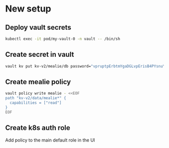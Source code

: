 # New setup

## Deploy vault secrets

```bash
kubectl exec -it pod/my-vault-0 -n vault -- /bin/sh
```

## Create secret in vault
```bash
vault kv put kv-v2/mealie/db password="vpruptpErbtmYgaDGLvpErisB4PYsnuY"
```

## Create mealie policy

```bash
vault policy write mealie - <<EOF
path "kv-v2/data/mealie*" {
  capabilities = ["read"]
}
EOF
```

## Create k8s auth role

Add policy to the main default role in the UI